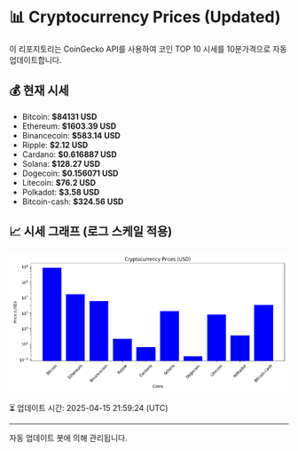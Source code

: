 
# 📊 Cryptocurrency Prices (Updated)

이 리포지토리는 CoinGecko API를 사용하여 코인 TOP 10 시세를 10분가격으로 자동 업데이트합니다.

## 💰 현재 시세
- Bitcoin: **$84131 USD**
- Ethereum: **$1603.39 USD**
- Binancecoin: **$583.14 USD**
- Ripple: **$2.12 USD**
- Cardano: **$0.616887 USD**
- Solana: **$128.27 USD**
- Dogecoin: **$0.156071 USD**
- Litecoin: **$76.2 USD**
- Polkadot: **$3.58 USD**
- Bitcoin-cash: **$324.56 USD**

## 📈 시세 그래프 (로그 스케일 적용)
![Crypto Prices](crypto_prices.png)

⏳ 업데이트 시간: 2025-04-15 21:59:24 (UTC)

---
자동 업데이트 봇에 의해 관리됩니다.
